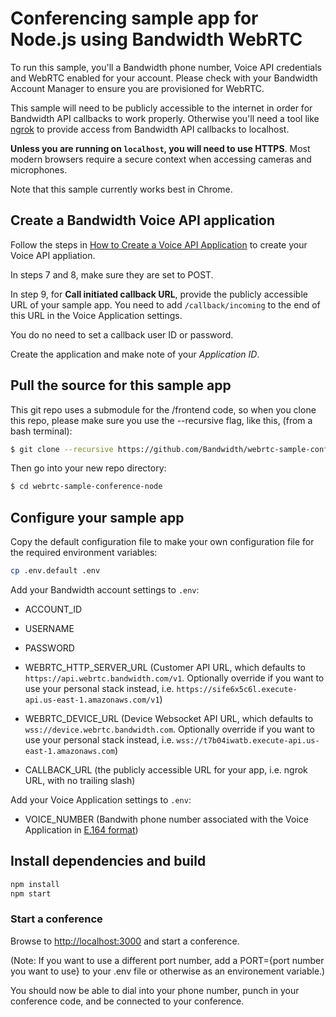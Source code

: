 # Conferencing sample app for Node.js using Bandwidth WebRTC

To run this sample, you'll a Bandwidth phone number, Voice API credentials and WebRTC enabled for your account. Please check with your Bandwidth Account Manager to ensure you are provisioned for WebRTC.

This sample will need to be publicly accessible to the internet in order for Bandwidth API callbacks to work properly. Otherwise you'll need a tool like [ngrok](https://ngrok.com) to provide access from Bandwidth API callbacks to localhost.

**Unless you are running on `localhost`, you will need to use HTTPS**. Most modern browsers require a secure context when accessing cameras and microphones.

Note that this sample currently works best in Chrome.

## Create a Bandwidth Voice API application

Follow the steps in [How to Create a Voice API Application](https://support.bandwidth.com/hc/en-us/articles/360035060934-How-to-Create-a-Voice-API-Application-V2) to create your Voice API appliation.

In steps 7 and 8, make sure they are set to POST.

In step 9, for **Call initiated callback URL**, provide the publicly accessible URL of your sample app. You need to add `/callback/incoming` to the end of this URL in the Voice Application settings.

You do no need to set a callback user ID or password. 

Create the application and make note of your _Application ID_.

## Pull the source for this sample app

This git repo uses a submodule for the /frontend code, so when you clone this repo, please make sure you use the --recursive flag, like this, (from a bash terminal):
```bash
$ git clone --recursive https://github.com/Bandwidth/webrtc-sample-conference-node.git  
```

Then go into your new repo directory:
```bash
$ cd webrtc-sample-conference-node
```

## Configure your sample app

Copy the default configuration file to make your own configuration file for the required environment variables:
```bash
cp .env.default .env
```

Add your Bandwidth account settings to `.env`:

* ACCOUNT\_ID
* USERNAME
* PASSWORD

* WEBRTC_HTTP_SERVER_URL (Customer API URL, which defaults to `https://api.webrtc.bandwidth.com/v1`. Optionally override if you want to use your personal stack instead, i.e. `https://sife6x5c6l.execute-api.us-east-1.amazonaws.com/v1`)
* WEBRTC_DEVICE_URL (Device Websocket API URL, which defaults to `wss://device.webrtc.bandwidth.com`. Optionally override if you want to use your personal stack instead, i.e. `wss://t7b04iwatb.execute-api.us-east-1.amazonaws.com`)
* CALLBACK\_URL (the publicly accessible URL for your app, i.e. ngrok URL, with no trailing slash)

Add your Voice Application settings to `.env`:
* VOICE\_NUMBER (Bandwith phone number associated with the Voice Application in [E.164 format](https://www.bandwidth.com/glossary/e164/))

## Install dependencies and build

```bash
npm install
npm start
```

### Start a conference
Browse to [http://localhost:3000](http://localhost:3000) and start a conference.

(Note: If you want to use a different port number, add a PORT={port number you want to use} to your .env file or otherwise as an environement variable.)

You should now be able to dial into your phone number, punch in your conference code, and be connected to your conference.